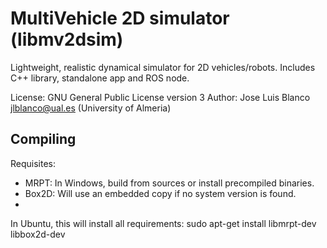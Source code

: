 MultiVehicle 2D simulator (libmv2dsim) 
======================================
Lightweight, realistic dynamical simulator for 2D vehicles/robots. 
Includes C++ library, standalone app and ROS node.

License: GNU General Public License version 3
Author: Jose Luis Blanco <jlblanco@ual.es> (University of Almeria)

Compiling
----------
Requisites: 
 * MRPT: In Windows, build from sources or install precompiled binaries. 
 * Box2D: Will use an embedded copy if no system version is found.
 * 

In Ubuntu, this will install all requirements:
     sudo apt-get install libmrpt-dev libbox2d-dev

